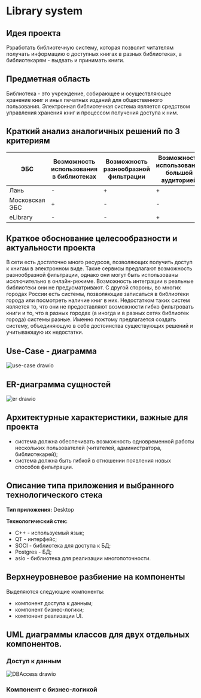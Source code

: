 # Library system

## Идея проекта

Рзработать библиотечную систему, которая позволит читателям получать информацию о доступных книгах в разных библиотеках, а библиотекарям - выдвать и принимать книги.

## Предметная область

Библиотека - это учреждение, собирающее и осуществляющее хранение книг и иных печатных изданий  для общественного пользования. Электронная библиотечная система является средством управления хранения книг и процессом получения доступа к ним.

## Краткий анализ аналогичных решений по 3 критериям

| ЭБС        | Возможность использования в библиотеках | Возможность разнообразной фильтрации | Возможность использования большой аудиторией | Онлайн-доступ к книгам |
| ------------- | ------------- | ------------- | ------------- |------------- |
| Лань     | - | + | + | + |
| Московская ЭБС | +| -| - | - |
| eLibrary | - | - | + | + |

## Краткое обоснование целесообразности и актуальности проекта

В сети есть достаточно много ресурсов, позволяющих получить доступ к книгам в электронном виде. Такие сервисы предлагают возможность разнообразной фильтрации, однако они могут быть использованы исключительно в онлайн-режиме. Возможность интеграции в реальные библиотеки они не предусматривают. С другой стороны, во многих городах России есть системы, позволяющие записаться в библиотеки города или посмотреть наличие книг в них. Недостатком таких систем является то, что они не предоставляют возможности гибко фильтровать книги и то, что в разных городах (а иногда и в разных сетях библиотек города) системы разные. Именно пожтому предлагается создать систему, объединяющую в себе достоинства существующих решений и учитывающую их недостатки.

## Use-Case - диаграмма

![use-case drawio](https://user-images.githubusercontent.com/55718346/162637660-74324a15-1d8a-4cd1-9e01-54c9b961a2ca.png)

## ER-диаграмма сущностей

![er drawio](https://user-images.githubusercontent.com/55718346/162637672-0bfa50b1-179b-4672-9728-92ad85b2a0e0.png)

## Архитектурные характеристики, важные для проекта

- система должна обеспечивать возможность одновременной работы нескольких пользователей (читателей, администратора, библиотекарей);
- система должна быть гибкой в отношении появления новых способов фильтрации.


## Описание типа приложения и выбранного технологического стека

**Тип приложения:** Desktop

**Технологический стек:**
- С++ - используемый язык;
- QT - интерфейс;
- SOCI - библиотека для доступа к БД;
- Postgres - БД;
- asio - библиотека для реализации многопоточности.

## Верхнеуровневое разбиение на компоненты

Выделяются следующие компоненты:
- компонент доступа к данным;
- компонент бизнес-логики;
- компонент реализации UI. 

## UML диаграммы классов для двух отдельных компонентов.

### Доступ к данным

![DBAccess drawio](https://user-images.githubusercontent.com/55718346/162639533-66dba828-ea98-4ef3-9917-298d147f49cb.png)

### Компонент с бизнес-логикой


